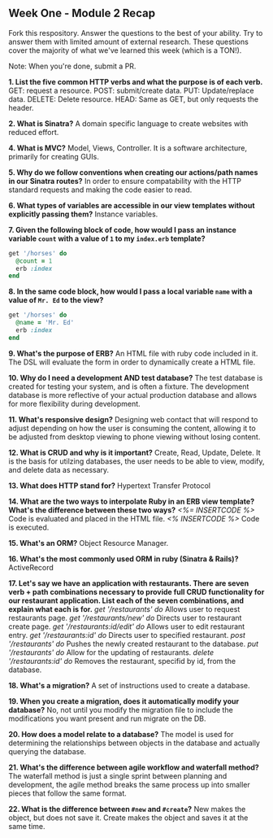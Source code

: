 ## Week One - Module 2 Recap

Fork this respository. Answer the questions to the best of your ability. Try to answer them with limited amount of external research. These questions cover the majority of what we've learned this week (which is a TON!).

Note: When you're done, submit a PR.

**1. List the five common HTTP verbs and what the purpose is of each verb.**
GET: request a resource.
POST: submit/create data.
PUT: Update/replace data.
DELETE: Delete resource.
HEAD: Same as GET, but only requests the header.

**2. What is Sinatra?**
A domain specific language to create websites with reduced effort.

**4. What is MVC?**
Model, Views, Controller.  It is a software architecture, primarily for creating GUIs.

**5. Why do we follow conventions when creating our actions/path names in our Sinatra routes?**
In order to ensure compatability with the HTTP standard requests and making the code easier to read.

**6. What types of variables are accessible in our view templates without explicitly passing them?**
Instance variables.

**7. Given the following block of code, how would I pass an instance variable `count` with a value of `1` to my `index.erb` template?**

  ```ruby
  get '/horses' do
    @count = 1
    erb :index
  end
  ```

**8. In the same code block, how would I pass a local variable `name` with a value of `Mr. Ed` to the view?**

```ruby
get '/horses' do
  @name = 'Mr. Ed'
  erb :index
end
```

**9. What's the purpose of ERB?**
An HTML file with ruby code included in it. The DSL will evaluate the form in order to dynamically create a HTML file.

**10. Why do I need a development AND test database?**
The test database is created for testing your system, and is often a fixture. The development database is more reflective of your actual production database and allows for more flexibility during development.

**11. What's responsive design?**
Designing web contact that will respond to adjust depending on how the user is consuming the content, allowing it to be adjusted from desktop viewing to phone viewing without losing content.

**12. What is CRUD and why is it important?**
Create, Read, Update, Delete. It is the basis for utilzing databases, the user needs to be able to view, modify, and delete data as necessary.

**13. What does HTTP stand for?**
Hypertext Transfer Protocol

**14. What are the two ways to interpolate Ruby in an ERB view template? What's the difference between these two ways?**
_<%= INSERTCODE %>_ Code is evaluated and placed in the HTML file.
_<% INSERTCODE %>_ Code is executed.


**15. What's an ORM?**
Object Resource Manager.

**16. What's the most commonly used ORM in ruby (Sinatra & Rails)?**
ActiveRecord

**17. Let's say we have an application with restaurants. There are seven verb + path combinations necessary to provide full CRUD functionality for our restaurant application. List each of the seven combinations, and explain what each is for.**
_get '/restaurants' do_ Allows user to request restaurants page.
_get '/restaurants/new' do_ Directs user to restaurant create page.
_get '/restaurants:id/edit' do_ Allows user to edit restaurant entry.
_get '/restaurants:id' do_ Directs user to specified restaurant.
_post '/restaurants' do_ Pushes the newly created restaurant to the database.
_put '/restaurants' do_ Allow for the updating of restaurants.
_delete '/restaurants:id' do_ Removes the restaurant, specifid by id, from the database.

**18. What's a migration?**
A set of instructions used to create a database.


**19. When you create a migration, does it automatically modify your database?**
No, not until you modify the migration file to include the modifications you want present and run migrate on the DB.


**20. How does a model relate to a database?**
The model is used for determining the relationships between objects in the database and actually querying the database.

**21. What's the difference between agile workflow and waterfall method?**
The waterfall method is just a single sprint between planning and development, the agile method breaks the same process up into smaller pieces that follow the same format.

**22. What is the difference between `#new` and `#create`?**
New makes the object, but does not save it. Create makes the object and saves it at the same time.
